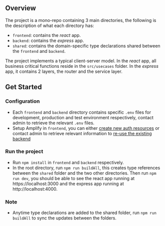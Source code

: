 ## Overview

The project is a mono-repo containing 3 main directories, the following is the description of what each directory has:

- `frontend`: contains the *react* app.
- `backend`: contains the *express* app.
- `shared`: contains the domain-specific type declarations shared between the `frontend` and `backend`.

The project implements a typical client-server model. In the *react* app, all business critical functions reside in the `src/usecases` folder. In the *express* app, it contains 2 layers, the router and the service layer.

## Get Started

### Configuration
- Each `frontend` and `backend` directory contains specific `.env` files for development, production and test environment respectively, contact admin to retrieve the relevant `.env` files.
- Setup Amplify in `frontend`, you can either [create new auth resources](https://docs.amplify.aws/lib/auth/getting-started/q/platform/js#configure-your-application) or contact admin to retrieve relevant information to [re-use the existing backend](https://docs.amplify.aws/lib/auth/start/q/platform/js#re-use-existing-authentication-resource)

### Run the project
- Run `npm install` in `frontend` and `backend` respectively.
- In the root directory, run `npm run buildAll`, this creates type references between the `shared` folder and the two other directories. Then run `npm run dev`, you should be able to see the react app running at https://localhost:3000 and the express app running at http://localhost:4000.

### Note
- Anytime type declarations are added to the shared folder, run `npm run buildAll` to sync the updates between the folders.
